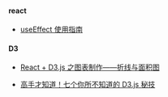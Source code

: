#### react

- [useEffect 使用指南](https://zhuanlan.zhihu.com/p/65773322)

#### D3

- [React + D3.js 之图表制作——折线与面积图](https://zhuanlan.zhihu.com/p/86041793)

- [高手才知道！七个你所不知道的 D3.js 秘技](https://blog.csdn.net/opensourcelab/article/details/54743844)
